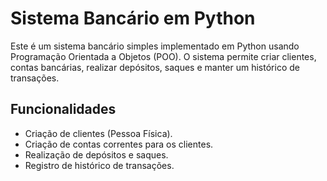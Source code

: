 # Sistema Bancário em Python

Este é um sistema bancário simples implementado em Python usando Programação Orientada a Objetos (POO). O sistema permite criar clientes, contas bancárias, realizar depósitos, saques e manter um histórico de transações.

## Funcionalidades
- Criação de clientes (Pessoa Física).
- Criação de contas correntes para os clientes.
- Realização de depósitos e saques.
- Registro de histórico de transações.